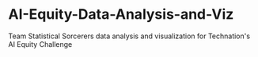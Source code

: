 # AI-Equity-Data-Analysis-and-Viz
Team Statistical Sorcerers data analysis and visualization for Technation's AI Equity Challenge
